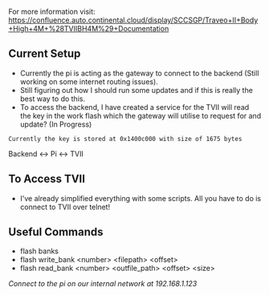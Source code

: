 For more information visit: https://confluence.auto.continental.cloud/display/SCCSGP/Traveo+II+Body+High+4M+%28TVIIBH4M%29+Documentation

## Current Setup
- Currently the pi is acting as the gateway to connect to the backend (Still working on some internet routing issues).
- Still figuring out how I should run some updates and if this is really the best way to do this.
- To access the backend, I have created a service for the TVII will read the key in the work flash which the gateway will utilise to request for and update? (In Progress)

```Currently the key is stored at 0x1400c000 with size of 1675 bytes```

Backend <-> Pi <-> TVII

## To Access TVII
- I've already simplified everything with some scripts. All you have to do is connect to TVII over telnet!


## Useful Commands
- flash banks
- flash write_bank \<number\> \<filepath\> \<offset\>
- flash read_bank \<number\> \<outfile_path\> \<offset\> \<size\>

*Connect to the pi on our internal network at 192.168.1.123*
